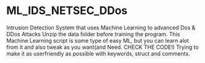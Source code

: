 # ML_IDS_NETSEC_DDos
Intrusion Detection System that uses Machine Learning to advanced Dos &amp; DDos Attacks
Unzip the data folder before training the program. This Machine Learning script is some type of easy ML, but you can learn alot from it and also tweak as you want(and Need. CHECK THE CODE!)
Trying to make it as userfriendly as possible with keywords, struct and comments.
